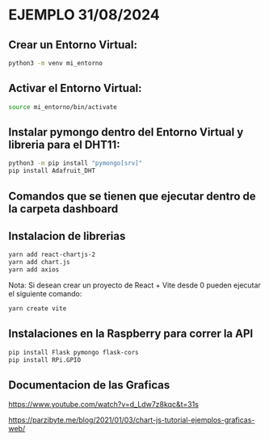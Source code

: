 # EJEMPLO 31/08/2024

## Crear un Entorno Virtual:
```bash
python3 -m venv mi_entorno
```

## Activar el Entorno Virtual:
```bash
source mi_entorno/bin/activate
```

## Instalar pymongo dentro del Entorno Virtual y libreria para el DHT11:
```bash
python3 -m pip install "pymongo[srv]"
pip install Adafruit_DHT
```

## Comandos que se tienen que ejecutar dentro de la carpeta dashboard

## Instalacion de librerias
```bash
yarn add react-chartjs-2
yarn add chart.js
yarn add axios
```

Nota: Si desean crear un proyecto de React + Vite desde 0 pueden ejecutar el siguiente comando:
```bash
yarn create vite
```

## Instalaciones en la Raspberry para correr la API

```bash
pip install Flask pymongo flask-cors
pip install RPi.GPIO
```

## Documentacion de las Graficas

https://www.youtube.com/watch?v=d_Ldw7z8kqc&t=31s

https://parzibyte.me/blog/2021/01/03/chart-js-tutorial-ejemplos-graficas-web/
